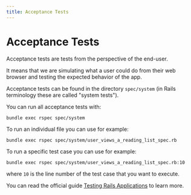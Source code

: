 ```yaml
---
title: Acceptance Tests
---
```


# Acceptance Tests

Acceptance tests are tests from the perspective of the end-user.

It means that we are simulating what a user could do from their web browser
and testing the expected behavior of the app.

Acceptance tests can be found in the directory `spec/system` (in Rails terminology these are called "system tests").

You can run all acceptance tests with:

```shell
bundle exec rspec spec/system
```

To run an individual file you can use for example:

```shell
bundle exec rspec spec/system/user_views_a_reading_list_spec.rb
```

To run a specific test case you can use for example:

```shell
bundle exec rspec spec/system/user_views_a_reading_list_spec.rb:10
```

where `10` is the line number of the test case that you want to execute.

You can read the official guide [Testing Rails Applications](https://guides.rubyonrails.org/testing.html#system-testing) to learn more.
